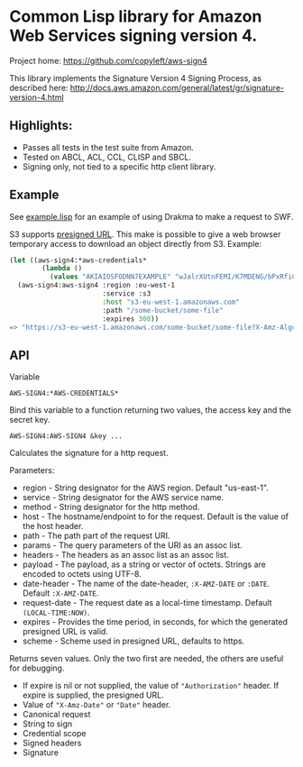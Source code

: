 Common Lisp library for Amazon Web Services signing version 4.
==============================================================

Project home: https://github.com/copyleft/aws-sign4

This library implements the Signature Version 4 Signing Process, as
described here:
http://docs.aws.amazon.com/general/latest/gr/signature-version-4.html

## Highlights:

* Passes all tests in the test suite from Amazon.
* Tested on ABCL, ACL, CCL, CLISP and SBCL.
* Signing only, not tied to a specific http client library.

## Example

See [example.lisp](example/example.lisp) for an example of using Drakma to make a request to SWF.

S3 supports [presigned URL](http://docs.aws.amazon.com/AmazonS3/latest/API/sigv4-query-string-auth.html).
This make is possible to give a web browser temporary access to download an object directly from S3. Example:

```lisp
(let ((aws-sign4:*aws-credentials*
        (lambda ()
          (values "AKIAIOSFODNN7EXAMPLE" "wJalrXUtnFEMI/K7MDENG/bPxRfiCYEXAMPLEKEY"))))
  (aws-sign4:aws-sign4 :region :eu-west-1
                       :service :s3
                       :host "s3-eu-west-1.amazonaws.com"
                       :path "/some-bucket/some-file"
                       :expires 300)) 
=> "https://s3-eu-west-1.amazonaws.com/some-bucket/some-file?X-Amz-Algorithm=AWS4-HMAC-SHA256&X-Amz-Credential=AKIAIOSFODNN7EXAMPLE%2F20170908%2Feu-west-1%2Fs3%2Faws4_request&X-Amz-Date=20170908T121925Z&X-Amz-Expires=300&X-Amz-SignedHeaders=host&X-Amz-Signature=42c841837976e9c206f80554b50aa879fdb3aa4f3e6f61934ce8eba436205abf                      
```

## API

Variable
```
AWS-SIGN4:*AWS-CREDENTIALS*
```

Bind this variable to a function returning two values, the access key
and the secret key.

```
AWS-SIGN4:AWS-SIGN4 &key ...
```

Calculates the signature for a http request.

Parameters:

* region - String designator for the AWS region. Default "us-east-1".
* service - String designator for the AWS service name.
* method - String designator for the http method.
* host - The hostname/endpoint to for the request. Default is the
  value of the host header.
* path - The path part of the request URI.
* params - The query parameters of the URI as an assoc list.
* headers - The headers as an assoc list as an assoc list.
* payload - The payload, as a string or vector of octets. Strings are
  encoded to octets using UTF-8.
* date-header - The name of the date-header, `:X-AMZ-DATE` or
  `:DATE`. Default `:X-AMZ-DATE`.
* request-date - The request date as a local-time timestamp.
  Default `(LOCAL-TIME:NOW)`.
* expires - Provides the time period, in seconds, for which the generated presigned URL is valid.
* scheme - Scheme used in presigned URL, defaults to https.

Returns seven values. Only the two first are needed, the others are
useful for debugging.

* If expire is nil or not supplied, the value of `"Authorization"` header.
  If expire is supplied, the presigned URL.
* Value of `"X-Amz-Date"` or `"Date"` header.
* Canonical request
* String to sign
* Credential scope
* Signed headers
* Signature
